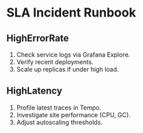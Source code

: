 # SLA Incident Runbook

## HighErrorRate
1. Check service logs via Grafana Explore.
2. Verify recent deployments.
3. Scale up replicas if under high load.

## HighLatency
1. Profile latest traces in Tempo.
2. Investigate site performance (CPU, GC).
3. Adjust autoscaling thresholds.
